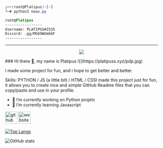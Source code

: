 ```css
┌──(root@Platipus)-[~]
└─# python3 nows.py

root@Platipus
-----------------
Username: PLATIPUS#2535
Discord: .gg/MG69WUmb6F 
-----------------
```
-----
<p align="center">
	<img src="https://platipuss.xyz/pdp.jpg"/>
</p>
### Hi there 👋, my name is Platipus
![](https://platipuss.xyz/pdp.jpg)

I made some project for fun, and i hope to get better and better.

Skills: PYTHON / JS (a little bit)  / HTML / CSSI made this project just for fun, it allows you to create nice and simple GitHub Readme files that you can copy/paste and use in your profile.

- 🔭 I’m currently working on Python projetc 
- 🌱 I’m currently learning Javascript 


[<img src='https://cdn.jsdelivr.net/npm/simple-icons@3.0.1/icons/github.svg' alt='github' height='40'>](https://github.com/platipus9999)  [<img src='https://cdn.jsdelivr.net/npm/simple-icons@3.0.1/icons/icloud.svg' alt='website' height='40'>](https://platipus.xyz)  

[![Top Langs](https://github-readme-stats.vercel.app/api/top-langs/?username=platipus9999)](https://github.com/anuraghazra/github-readme-stats)

![GitHub stats](https://github-readme-stats.vercel.app/api?username=platipus9999&show_icons=true)  

